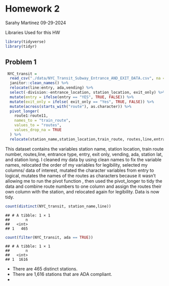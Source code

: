 Homework 2
================
Sarahy Martinez
09-29-2024

Libraries Used for this HW

``` r
library(tidyverse)
library(tidyr)
```

## Problem 1

``` r
 NYC_transit =
  read_csv("./data/NYC_Transit_Subway_Entrance_AND_EXIT_DATA.csv", na = c("NA", ".", "")) %>% 
  janitor::clean_names() %>% 
  relocate(line:entry, ada,vending) %>% 
  select(-division:-entrance_location, station_location, exit_only) %>% 
  mutate(entry = ifelse(entry == "YES", TRUE, FALSE)) %>% 
  mutate(exit_only = ifelse( exit_only == "Yes", TRUE, FALSE)) %>% 
  mutate(across(starts_with("route"), as.character)) %>% 
  pivot_longer(
    route1:route11,
    names_to = "train_route",
    values_to = "routes",
    values_drop_na = TRUE
  ) %>% 
  relocate(station_name,station_location,train_route, routes,line,entrance_type, entry, exit_only, ada,vending)
```

This dataset contains the variables station name, station location,
train route number, routes,line, entrance type, entry, exit only,
vending, ada, station lat, and station long. I cleaned my data by using
clean names to fix the variable names, relocated the order of my
variables for legibility, selected my columns/ data of interest, mutated
the character variables from entry to logical, mutates the names of the
routes as characters because it wasn’t allowing me to run the pivot
function , then used the pivot_longer to tidy the data and combine route
numbers to one column and assign the routes their own column with the
station, and relocated again for legibility. Data is now tidy.

``` r
count(distinct(NYC_transit, station_name,line))
```

    ## # A tibble: 1 × 1
    ##       n
    ##   <int>
    ## 1   465

``` r
count(filter(NYC_transit, ada == TRUE))
```

    ## # A tibble: 1 × 1
    ##       n
    ##   <int>
    ## 1  1616

- There are 465 distinct stations.
- There are 1,616 stations that are ADA compliant.
- 
